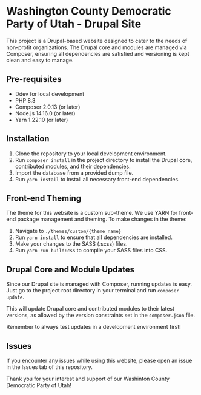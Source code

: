 # Washington County Democratic Party of Utah - Drupal Site

This project is a Drupal-based website designed to cater to the needs of non-profit organizations. The Drupal core and modules are managed via Composer, ensuring all dependencies are satisfied and versioning is kept clean and easy to manage.

## Pre-requisites
- Ddev for local development
- PHP 8.3
- Composer 2.0.13 (or later)
- Node.js 14.16.0 (or later)
- Yarn 1.22.10 (or later)

## Installation
1. Clone the repository to your local development environment.
2. Run `composer install` in the project directory to install the Drupal core, contributed modules, and their dependencies.
3. Import the database from a provided dump file.
4. Run `yarn install` to install all necessary front-end dependencies.

## Front-end Theming
The theme for this website is a custom sub-theme. We use YARN for front-end package management and theming. To make changes in the theme:
1. Navigate to `./themes/custom/{theme_name}`
2. Run `yarn install` to ensure that all dependencies are installed.
3. Make your changes to the SASS (.scss) files.
4. Run `yarn run build:css` to compile your SASS files into CSS.

## Drupal Core and Module Updates
Since our Drupal site is managed with Composer, running updates is easy.
Just go to the project root directory in your terminal and run `composer update`.

This will update Drupal core and contributed modules to their latest versions, as allowed by the version constraints set in the `composer.json` file.

Remember to always test updates in a development environment first!

## Issues
If you encounter any issues while using this website, please open an issue in the Issues tab of this repository.

Thank you for your interest and support of our Washinton County Democratic Party of Utah!
